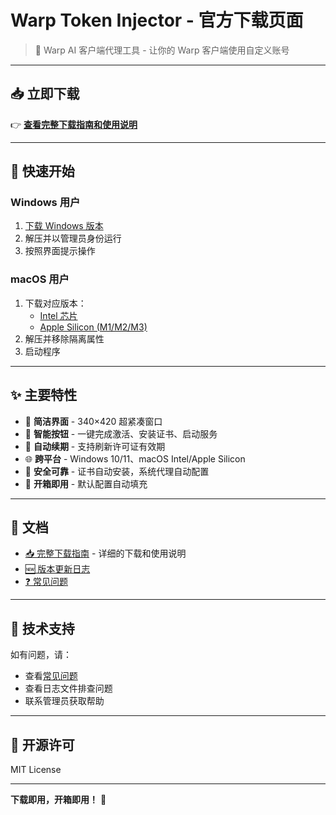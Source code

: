 # Warp Token Injector - 官方下载页面

> 🎉 Warp AI 客户端代理工具 - 让你的 Warp 客户端使用自定义账号

---

## 📥 立即下载

👉 **[查看完整下载指南和使用说明](./DOWNLOAD.md)**

---

## 🚀 快速开始

### Windows 用户
1. [下载 Windows 版本](https://github.com/zavierd/WarpInjectorGo/releases/latest/download/warp-injector-windows-amd64.zip)
2. 解压并以管理员身份运行
3. 按照界面提示操作

### macOS 用户
1. 下载对应版本：
   - [Intel 芯片](https://github.com/zavierd/WarpInjectorGo/releases/latest/download/warp-injector-macos-intel.tar.gz)
   - [Apple Silicon (M1/M2/M3)](https://github.com/zavierd/WarpInjectorGo/releases/latest/download/warp-injector-macos-m1.tar.gz)
2. 解压并移除隔离属性
3. 启动程序

---

## ✨ 主要特性

- 🎨 **简洁界面** - 340×420 超紧凑窗口
- 🎯 **智能按钮** - 一键完成激活、安装证书、启动服务
- 🔄 **自动续期** - 支持刷新许可证有效期
- 🌐 **跨平台** - Windows 10/11、macOS Intel/Apple Silicon
- 🔐 **安全可靠** - 证书自动安装，系统代理自动配置
- 🎁 **开箱即用** - 默认配置自动填充

---

## 📖 文档

- [📥 完整下载指南](./DOWNLOAD.md) - 详细的下载和使用说明
- [🆕 版本更新日志](https://github.com/zavierd/WarpInjectorGo/releases)
- [❓ 常见问题](./DOWNLOAD.md#-常见问题)

---

## 💬 技术支持

如有问题，请：
- 查看[常见问题](./DOWNLOAD.md#-常见问题)
- 查看日志文件排查问题
- 联系管理员获取帮助

---

## 📜 开源许可

MIT License

---

**下载即用，开箱即用！** 🎉

